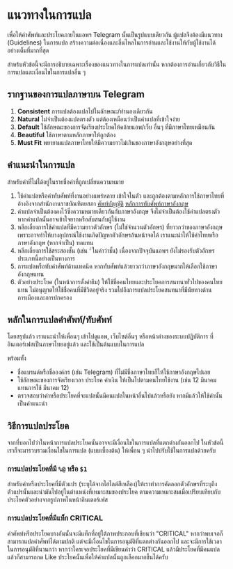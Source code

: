 # แนวทางในการแปล
เพื่อให้คำศัพท์และประโยคภายในแอพฯ Telegram นั้นเป็นรูปแบบเดียวกัน ผู้แปลจึงต้องมีแนวทาง (Guidelines) ในการแปล สร้างความต่อเนื่องและลื่นไหลในการอ่านและใช้งานให้กับผู้ใช้งานได้อย่างเต็มที่มากที่สุด

สำหร้บหัวข้อนี้จะมีการอธิบายเฉพาะเรื่องของแนวทางในการแปลเท่านั้น หากต้องการอ่านเกี่ยวกับวิธีในการแปลและเงื่อนไขในการแปลอื่น ๆ

## รากฐานของการแปลภาษาบน Telegram

1. **Consistent**
การแปลต้องแปลไปในลักษณะ/ทำนองเดียวกัน
2. **Natural**
ไม่จำเป็นต้องแปลตรงตัว แต่ต้องเหมือนว่าเป็นคำแปลที่เข้าใจง่าย
3. **Default**
ใช้ลักษณะของการจัดเรียงประโยคให้คล้ายแอพ/เว็บ อื่นๆ ที่มีภาษาไทยเหมือนกัน
4. **Beautiful**
ใช้ภาษาตามหลักภาษาให้ถูกต้อง
5. **Must Fit**
พยายามแปลภาษาไทยให้มีความยาวไม่เกินของภาษาอังกฤษอย่างที่สุด

## คำแนะนำในการแปล

สำหรับคำที่ไม่ได้อยู่ในรายชื่อคำที่ถูกเปลี่ยนความหมาย

1. ใช้คำแปลหรือคำทับศัพท์ที่งานอย่างแพร่หลาย เข้าใจในตัว และถูกต้องตามหลักการใช้ภาษาไทยที่อ้างอิงจากสำนักงานราชบัณฑิตยสภา [ศัพท์บัญญัติ](https://coined-word.orst.go.th/) [หลักการทับศัพท์ภาษาอังกฤษ](https://transliteration.orst.go.th/search)
2. คำแปลจำเป็นต้องคงไว้ซึ่งความหมายเดียวกันกับภาษาอังกฤษ จึงไม่จำเป็นต้องใช้คำแปลตรงตัวหากคำแปลนั้นอาจเข้าใจยากหรือสับสนกับผู้ใช้งาน
3. หลีกเลี่ยงการใช้คำแปลที่มีความยาวตัวอักษร (ไม่ใช่จำนวนตัวอักษร) ที่ยาวกว่าของภาษาอังกฤษ เพราะอาจทำให้บางอุปกรณ์ใช้งานเกิดปัญหาตัวอักษรล้นหน้าจอได้ เราแนะนำให้ใช้คำไทยหรือภาษาอังกฤษ (หากจำเป็น) ทดแทน
4. หลีกเลี่ยงการใช้สระสองชั้น (เช่น ` ั้` ในคำว่าชั้น) เนื่องจากปัจจุบันแอพฯ ยังไม่รองรับตัวอักษรประเภทนี้อย่างเป็นทางการ
5. การแปลหรือทับคำศัพท์ด้านเทคนิค หากทับศัพท์แล้วยาวกว่าภาษาอังกฤษมากให้เลือกใช้ภาษาอังกฤษแทน
6. ตัวอย่างประโยค (ในหน้าการตั้งค่าธีม) ให้ใช้ชื่อคนไทยและประโยคการสนทนาทั่วไปของคนไทยแทน ไม่อนุญาตให้ใช้ชื่อคนที่มีชีวิตอยู่จริง รวมไปถึงการแปลประโยคสนทนาที่มีนัยทางด้านการเมืองและการปกครอง

## หลักในการแปลคำศัพท์/ทับศัพท์

โดยสรุปแล้ว เราแนะนำให้เพื่อนๆ เข้าไปดูแอพ, เว็บไซต์อิ่นๆ หรือหน้าต่างของระบบปฏิบัติการ ที่อินเตอร์เฟสเป็นภาษาไทยอยู่แล้ว และใช้เป็นต้นแบบในการแปล

พร้อมทั้ง

- ชื่อแบรนด์หรือชื่อองค์กร (เช่น Telegram) ที่ไม่มีชื่อภาษาไทยก็ให้ใช้ภาษาอังกฤษไปเลย
- ใช้ลักษณะของการจัดเรียงเวลา ประโยค ค่าเงิน ให้เป็นไปตามคนไทยใช้งาน (เช่น 12 มีนาคม แทนการใช้ มีนาคม 12)
- ตรวจสอบว่าคำหรือประโยคที่จะแปลนั้นมีคนแปลในหน้าอื่นไปแล้วหรือยัง หากมีแล้วให้ใช้คำนั้นเป็นคำแนะนำ

## วิธีการแปลประโยค
จากที่บอกไปว่าในหน้าการแปลประโยคนั้นอาจจะมีเงื่อนไขในการแปลที่แตกต่างกันออกไป ในหัวข้อนี้เราก็จะมารวบรวมเงื่อนไขในการแปล (แบบเบื้องต้น) ให้เพื่อน ๆ นำไปปรับใช้ในการแปลด้วยครับ

### การแปลประโยคที่มี `%@` หรือ `$1`
สำหรับคำหรือประโยคที่มีตัวแปร (ระบุได้จากไฮไลต์สีเหลือง)​ ให้เราทำการคัดลอกตัวอักษรที่ระบุถึงตัวแปรนั้นและนำมันไปอยู่ในตำแหน่งที่เหมาะสมของประโยค ตามความเหมาะสมเมื่อเปรียบเทียบกับประโยคตัวอย่างจากรูปภาพในหน้าอินเตอร์เฟส

### การแปลประโยคที่มีแท็ก CRITICAL
คำศัพท์หรือประโยคบางอันนั้นจะมีแท็กที่อยู่ใต้ภาพประกอบที่เขียนว่า "CRITICAL"
หากว่าพบเจอก็สามารถแปลคำศัพท์ได้ตามปกติ แต่จะมีเงื่อนไขในการอนุมัติที่แตกต่างกันออกไป และจะมีการใช้เวลาในการอนุมัติที่นานกว่า หากว่าใครเจอประโยคที่มีเขียนคำว่า CRITICAL แล้วมีประโยคที่มีคนแปลแล้วก็สามารถกด Like ประโยคนั้นเพื่อให้คำแปลนั้นถูกเลือกมากขึ้นได้ครับ

